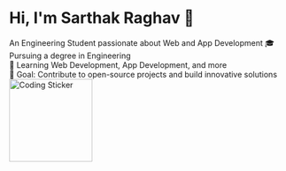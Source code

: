 # Hi, I'm Sarthak Raghav 👋
An Engineering Student passionate about Web and App Development
🎓 Pursuing a degree in Engineering  
🌱 Learning Web Development, App Development, and more  
🎯 Goal: Contribute to open-source projects and build innovative solutions
<img src="https://https://media2.giphy.com/media/78XCFBGOlS6keY1Bil/giphy.gif?cid=6c09b952hwgbrycl494ceyqofllapdlr1g06oky8j86t6sjn&ep=v1_internal_gif_by_id&rid=giphy.gif&ct=g/SarthakRaghav/portfolio/main/images/sticker.gif" width="150" alt="Coding Sticker">